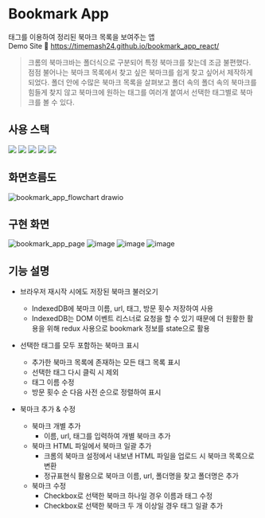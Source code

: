 # Bookmark App 
태그를 이용하여 정리된 북마크 목록을 보여주는 앱
<br/>Demo Site 🔗 https://timemash24.github.io/bookmark_app_react/

> 크롬의 북마크바는 폴더식으로 구분되어 특정 북마크를 찾는데 조금 불편했다.
점점 불어나는 북마크 목록에서 찾고 싶은 북마크를 쉽게 찾고 싶어서 제작하게 되었다.
폴더 안에 수많은 북마크 목록을 살펴보고 폴더 속의 폴더 속의 북마크를 힘들게 찾지 않고
북마크에 원하는 태그를 여러개 붙여서 선택한 태그별로 북마크를 볼 수 있다.


## 사용 스택
<img src="https://img.shields.io/badge/React 18.2.0-61DAFB?style=for-the-badge&logo=react&logoColor=black"/> <img src="https://img.shields.io/badge/Javascript-F7DF1E?style=for-the-badge&logo=javascript&logoColor=black"/> <img src="https://img.shields.io/badge/HTML5-E34F26?style=for-the-badge&logo=html5&logoColor=white"/> <img src="https://img.shields.io/badge/CSS3-1572B6?style=for-the-badge&logo=css3&logoColor=white"/> <img src="https://img.shields.io/badge/Redux 1.8.4-764ABC?style=for-the-badge&logo=redux&logoColor=white"/>

## 화면흐름도
![bookmark_app_flowchart drawio](https://user-images.githubusercontent.com/56548122/201526861-184ac265-d04b-4756-8242-c5d8074afefc.png)


## 구현 화면
![bookmark_app_page](https://user-images.githubusercontent.com/56548122/185840504-c105f9a9-611e-40c4-aba8-c1a8dc0013dd.PNG)
![image](https://user-images.githubusercontent.com/56548122/186594448-f41d07f8-d8c6-4058-bd96-c0bf0bd4196e.png)
![image](https://user-images.githubusercontent.com/56548122/186594517-01585fde-2702-44e1-99ae-b38a5f02cd20.png)
![image](https://user-images.githubusercontent.com/56548122/186597236-eca4d8e6-e10b-45fc-8411-ef9e4831cd76.png)

## 기능 설명
- 브라우저 재시작 시에도 저장된 북마크 불러오기
  - IndexedDB에 북마크 이름, url, 태그, 방문 횟수 저장하여 사용 
  - IndexedDB는 DOM 이벤트 리스너로 요청을 할 수 있기 때문에 더 원활한 활용을 위해 redux 사용으로 bookmark 정보를 state으로 활용

- 선택한 태그를 모두 포함하는 북마크 표시
  - 추가한 북마크 목록에 존재하는 모든 태그 목록 표시
  - 선택한 태그 다시 클릭 시 제외
  - 태그 이름 수정
  - 방문 횟수 순 다음 사전 순으로 정렬하여 표시

- 북마크 추가 & 수정
  - 북마크 개별 추가 
    - 이름, url, 태그를 입력하여 개별 북마크 추가
  - 북마크 HTML 파일에서 북마크 일괄 추가
    - 크롬의 북마크 설정에서 내보낸 HTML 파일을 업로드 시 북마크 목록으로 변환
    - 정규표현식 활용으로 북마크 이름, url, 폴더명을 찾고 폴더명은  추가
  - 북마크 수정
    - Checkbox로 선택한 북마크 하나일 경우 이름과 태그 수정 
    - Checkbox로 선택한 북마크 두 개 이상일 경우 태그 일괄 추가
